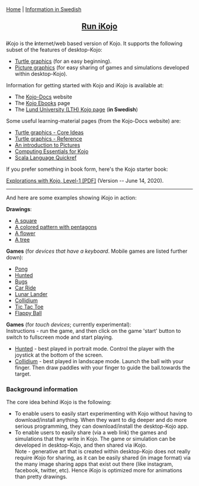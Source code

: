 <div class="nav">
  <a href="./index.html">Home</a> | <a href="http://www.lth.se/programmera/installera">Information in Swedish</a>
</div>

<div style="text-align:center;margin:25px;">
  <span style="font-size:150%">
    <a href="http://ikojo.in"><strong>Run iKojo</strong></a> 
  </span>
</div>

**i**Kojo is the **i**nternet/web based version of Kojo. It supports the following subset of the features of desktop-Kojo:
* [Turtle graphics](reference/turtle.html) (for an easy beginning).
* [Picture graphics](reference/gaming.html) (for easy sharing of games and simulations developed within desktop-Kojo).

Information for getting started with Kojo and iKojo is available at:
* The [Kojo-Docs](http://docs.kogics.net) website
* The [Kojo Ebooks](https://www.kogics.net/kojo-ebooks) page
* The [Lund University (LTH) Kojo page](http://www.lth.se/programmera/installera) (**in Swedish**)

Some useful learning-material pages (from the Kojo-Docs website) are:
* [Turtle graphics - Core Ideas](https://docs.kogics.net/concepts/turtle-core-ideas.html)
* [Turtle graphics - Reference](https://docs.kogics.net/reference/turtle.html)
* [An introduction to Pictures](https://docs.kogics.net/tutorials/pictures-intro.html)
* [Computing Essentials for Kojo](https://docs.kogics.net/concepts/computing-essentials.html)
* [Scala Language Quickref](https://docs.kogics.net/reference/scala.html)

If you prefer something in book form, here's the Kojo starter book:

[Explorations with Kojo, Level-1 [PDF]](https://bitbucket.org/lalit_pant/kojo/downloads/Kojo-Lessons-Level1-140620.pdf) (Version -- June 14, 2020).

---

And here are some examples showing iKojo in action:

**Drawings**:
* [A square](http://ikojo.in/sf/g1fJBcD/0)
* [A colored pattern with pentagons](http://ikojo.in/sf/oR9PJ43/0)
* [A flower](http://ikojo.in/sf/AlUnOa0/0)
* [A tree](http://ikojo.in/sf/NrOU9qJ/0)

**Games** (for *devices that have a keyboard*. Mobile games are listed further down):
* [Pong](http://ikojo.in/sf/nOB7vtO/0)
* [Hunted](http://ikojo.in/sf/KQPttLI/1)
* [Bugs](http://ikojo.in/sf/OuGi82j/0)
* [Car Ride](http://ikojo.in/sf/erwlDLW/1)
* [Lunar Lander](http://ikojo.in/sf/Y3MnOHR/1)
* [Collidium](http://ikojo.in/sf/wpduPSw/3)
* [Tic Tac Toe](http://ikojo.in/sf/WRksphz/0)
* [Flappy Ball](http://ikojo.in/sf/6z0ySUq/1)

**Games** (for *touch devices*; currently experimental):  
Instructions - run the game, and then click on the game 'start' button to switch to fullscreen mode and start playing. 
* [Hunted](http://ikojo.in/sf/uLydUCi/0) - best played in portrait mode. Control the player with the joystick at the bottom of the screen.
* [Collidium](http://ikojo.in/sf/Nwo4UWB/1) - best played in landscape mode. Launch the ball with your finger. Then draw paddles with your finger to guide the ball.towards the target.

### Background information
The core idea behind iKojo is the following:
* To enable users to easily start experimenting with Kojo without having to download/install anything. When they want to dig deeper and do more serious programming, they can download/install the desktop-Kojo app.
* To enable users to easily share (via a web link) the games and simulations that they write in Kojo. The game or simulation can be developed in desktop-Kojo, and then shared via iKojo.  
Note - generative art that is created within desktop-Kojo does not really require iKojo for sharing, as it can be easily shared (in image format) via the many image sharing apps that exist out there (like instagram, facebook, twitter, etc). Hence iKojo is optimized more for animations than pretty drawings.
